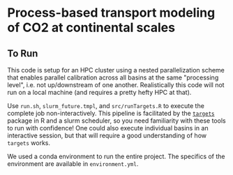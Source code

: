 # Process-based transport modeling of CO2 at continental scales

## To Run
This code is setup for an HPC cluster using a nested parallelization scheme that enables parallel calibration across all basins at the same "processing level", i.e. not up/downstream of one another. Realistically this code will not run on a local machine (and requires a pretty hefty HPC at that).

Use `run.sh`, `slurm_future.tmpl`, and `src/runTargets.R` to execute the complete job non-interactively. This pipeline is facilitated by the [`targets`](https://books.ropensci.org/targets/) package in R and a slurm scheduler, so you need familiarity with these tools to run with confidence! One could also execute individual basins in an interactive session, but that will require a good understanding of how `targets` works.

We used a conda environment to run the entire project. The specifics of the environment are available in `environment.yml`.
